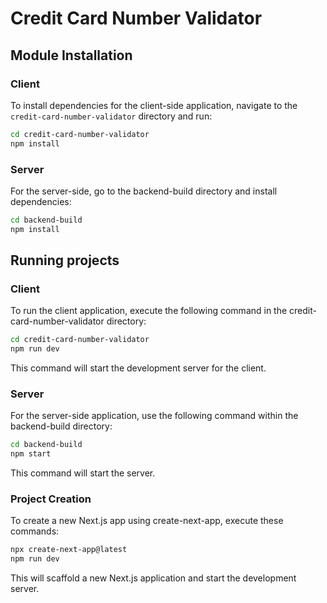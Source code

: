 
# Credit Card Number Validator

## Module Installation

### Client
To install dependencies for the client-side application, navigate to the `credit-card-number-validator` directory and run:

```bash
cd credit-card-number-validator
npm install
```

### Server
For the server-side, go to the backend-build directory and install dependencies:
```bash
cd backend-build
npm install
```


## Running projects
### Client
To run the client application, execute the following command in the credit-card-number-validator directory:
```bash
cd credit-card-number-validator
npm run dev
```
This command will start the development server for the client.


### Server
For the server-side application, use the following command within the backend-build directory:
```bash
cd backend-build
npm start
```
This command will start the server.


### Project Creation
To create a new Next.js app using create-next-app, execute these commands:
```bash
npx create-next-app@latest
npm run dev
```
This will scaffold a new Next.js application and start the development server.
